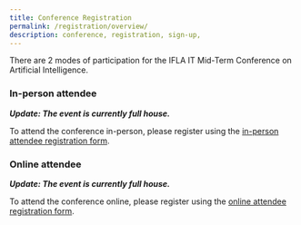 ```yaml
---
title: Conference Registration
permalink: /registration/overview/
description: conference, registration, sign-up,
---
```

There are 2 modes of participation for the IFLA IT Mid-Term Conference on Artificial Intelligence.

### In-person attendee
***Update: The event is currently full house.***

To attend the conference in-person, please register using the [in-person attendee registration form](https://www.eventbrite.sg/e/ifla-satellite-conference-ai-in-focus-ai-and-libraries-tickets-503175299867).

### Online attendee
***Update: The event is currently full house.***

To attend the conference online, please register using the [online attendee registration form](https://nlbsingapore.zoom.us/webinar/register/6616727271098/WN_0xMS1jzdTp6n8SUdP0-Y2Q).